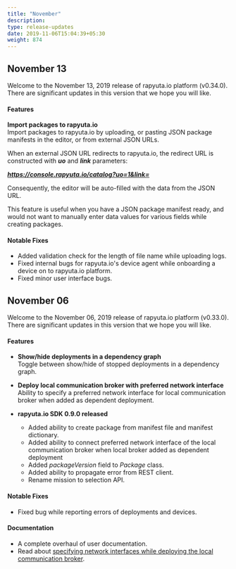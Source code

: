 ```yaml
---
title: "November"
description:
type: release-updates
date: 2019-11-06T15:04:39+05:30
weight: 874
---
```

## November 13
Welcome to the November 13, 2019 release of rapyuta.io platform (v0.34.0).
There are significant updates in this version that we hope you will like.

#### Features

**Import packages to rapyuta.io**    
Import packages to rapyuta.io by uploading, or pasting JSON package
manifests in the editor, or from external JSON URLs.
  
When an external JSON URL redirects to rapyuta.io, the redirect
URL is constructed with ***uo*** and ***link*** parameters:

***https://console.rapyuta.io/catalog?uo=1&link=<JSON URL>***
  
Consequently, the editor will be auto-filled with the
data from the JSON URL. 
  
This feature is useful when you have a JSON package manifest ready,
and would not want to manually enter data values for various fields
while creating packages.

#### Notable Fixes

* Added validation check for the length of file name while uploading
  logs.
* Fixed internal bugs for rapyuta.io's device agent while onboarding
  a device on to rapyuta.io platform.
* Fixed minor user interface bugs.

## November 06
Welcome to the November 06, 2019 release of rapyuta.io platform (v0.33.0).
There are significant updates in this version that we hope you will like.

#### Features

* **Show/hide deployments in a dependency graph**    
  Toggle between show/hide of stopped deployments in a dependency graph.
* **Deploy local communication broker with preferred network interface**    
  Ability to specify a preferred network interface for local communication broker when added as dependent deployment.

* **rapyuta.io SDK 0.9.0 released**
  * Added ability to create package from manifest file and manifest dictionary.
  * Added ability to connect preferred network interface of the local communication broker when local broker added as dependent deployment
  * Added *packageVersion* field to *Package* class.
  * Added ability to propagate error from REST client.
  * Rename mission to selection API.

#### Notable Fixes

* Fixed bug while reporting errors of deployments and devices.

#### Documentation

* A complete overhaul of user documentation.
* Read about [specifying network interfaces while deploying the local
  communication broker](/developer-guide/manage-software-cycle/communication-topologies/local-communication-broker/).

